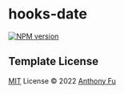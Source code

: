 # hooks-date

[![NPM version](https://img.shields.io/npm/v/hooks-date?color=a1b858&label=)](https://www.npmjs.com/package/hooks-date)

## Template License

[MIT](./LICENSE) License © 2022 [Anthony Fu](https://github.com/antfu)
